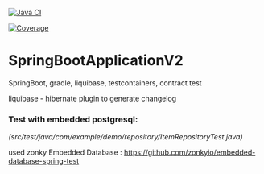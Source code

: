 [![Java CI](https://github.com/zelka-git/SpringBootApplicationV2/actions/workflows/learn-github-actions.yml/badge.svg)](https://github.com/zelka-git/SpringBootApplicationV2/actions/workflows/learn-github-actions.yml)

[![Coverage](.github/badges/jacoco.svg)](https://github.com/zelka-git/SpringBootApplicationV2/actions/workflows/learn-github-actions.yml)

# SpringBootApplicationV2

SpringBoot,
gradle,
liquibase,
testcontainers,
contract test

liquibase - hibernate plugin to generate changelog

### Test with embedded postgresql:
*(src/test/java/com/example/demo/repository/ItemRepositoryTest.java)*

used zonky Embedded Database : https://github.com/zonkyio/embedded-database-spring-test
